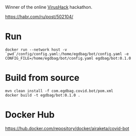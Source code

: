 Winner of the online [VirusHack](https://online.innoagency.ru/virushack/?roistat_visit=151179&_ga=2.133161742.182489988.1591626101-2087765081.1588001513) hackathon.

https://habr.com/ru/post/502104/

# Run
```
docker run --network host -v `pwd`/config/config.yaml:/home/egdbag/bot/config.yaml -e CONFIG_FILE=/home/egdbag/bot/config.yaml egdbag/bot:0.1.0
```
# Build from source
```
mvn clean install -f com.egdbag.covid.bot/pom.xml
docker build -t egdbag/bot:0.1.0 .
```
# Docker Hub
https://hub.docker.com/repository/docker/airaketa/covid-bot
